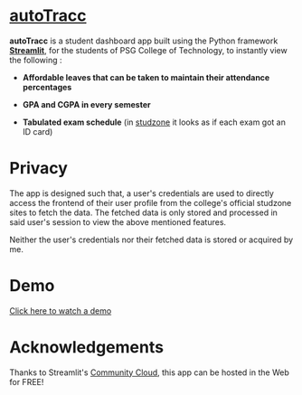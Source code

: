 # [autoTracc](https://autotracc.streamlit.app) 

**autoTracc** is a student dashboard app built using the Python framework [**Streamlit**](https://streamlit.io/), for the students of PSG College of Technology,
to instantly view the following :

+ **Affordable leaves that can be taken to maintain their attendance percentages**

+ **GPA and CGPA in every semester**

+ **Tabulated exam schedule** (in [studzone](https://ecampus.psgtech.ac.in/studzone) it looks as if each exam got an ID card)

<p></p>

# Privacy
The app is designed such that, a user's credentials are used to directly access the frontend of their user profile from the college's official studzone sites to fetch the data. The fetched data is only stored and processed in said user's session to view the above mentioned features.

Neither the user's credentials nor their fetched data is stored or acquired by me.

# Demo

[Click here to watch a demo](https://youtu.be/aP-DL9kS5bk?si=P5ka4G6GpPHUALe_)


# Acknowledgements

Thanks to Streamlit's [Community Cloud](https://streamlit.io/cloud), this app can be hosted in the Web for FREE!